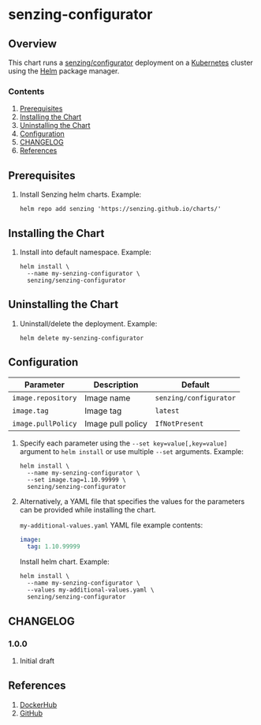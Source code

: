 # senzing-configurator

## Overview

This chart runs a [senzing/configurator](https://github.com/Senzing/configurator) deployment on a
[Kubernetes](http://kubernetes.io) cluster using the
[Helm](https://helm.sh) package manager.

### Contents

1. [Prerequisites](#prerequisites)
1. [Installing the Chart](#installing-the-chart)
1. [Uninstalling the Chart](#uninstalling-the-chart)
1. [Configuration](#configuration)
1. [CHANGELOG](#changelog)
1. [References](#references)

## Prerequisites

1. Install Senzing helm charts.
   Example:

    ```console
    helm repo add senzing 'https://senzing.github.io/charts/'
    ```

## Installing the Chart

1. Install into default namespace.
   Example:

    ```console
    helm install \
      --name my-senzing-configurator \
      senzing/senzing-configurator
    ```

## Uninstalling the Chart

1. Uninstall/delete the deployment.
   Example:

    ```console
    helm delete my-senzing-configurator
    ```

## Configuration

| Parameter | Description | Default |
|-----------|-------------|---------|
| `image.repository` | Image name        | `senzing/configurator` |
| `image.tag`         | Image tag         | `latest` |
| `image.pullPolicy` | Image pull policy | `IfNotPresent` |

1. Specify each parameter using the `--set key=value[,key=value]` argument to `helm install` or use multiple `--set` arguments. Example:

    ```console
    helm install \
      --name my-senzing-configurator \
      --set image.tag=1.10.99999 \
      senzing/senzing-configurator
    ```

1. Alternatively, a YAML file that specifies the values for the parameters can be provided while installing the chart.

    `my-additional-values.yaml` YAML file example contents:

    ```yaml
    image:
      tag: 1.10.99999
    ```

    Install helm chart. Example:

    ```console
    helm install \
      --name my-senzing-configurator \
      --values my-additional-values.yaml \
      senzing/senzing-configurator
    ```

## CHANGELOG

### 1.0.0

1. Initial draft

## References

1. [DockerHub](https://hub.docker.com/r/senzing/configurator)
1. [GitHub](https://github.com/Senzing/configurator)
